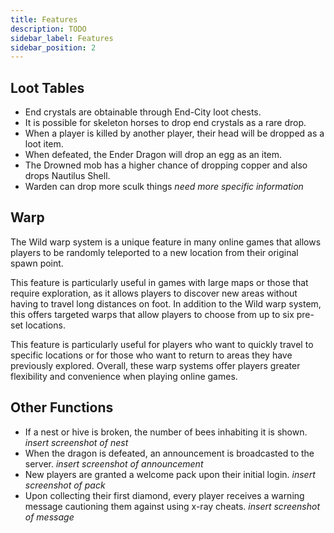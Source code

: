 ```yaml
---
title: Features
description: TODO
sidebar_label: Features
sidebar_position: 2
---
```


## Loot Tables
* End crystals are obtainable through End-City loot chests.
* It is possible for skeleton horses to drop end crystals as a rare drop.
* When a player is killed by another player, their head will be dropped as a loot item.
* When defeated, the Ender Dragon will drop an egg as an item.
* The Drowned mob has a higher chance of dropping copper and also drops Nautilus Shell.
* Warden can drop more sculk things
    *need more specific information*

## Warp
The Wild warp system is a unique feature in many online games that allows players to be randomly teleported to a new location from their original spawn point. 

This feature is particularly useful in games with large maps or those that require exploration, as it allows players to discover new areas without having to travel long distances on foot. In addition to the Wild warp system, this offers targeted warps that allow players to choose from up to six pre-set locations.

This feature is particularly useful for players who want to quickly travel to specific locations or for those who want to return to areas they have previously explored. Overall, these warp systems offer players greater flexibility and convenience when playing online games.

## Other Functions
* If a nest or hive is broken, the number of bees inhabiting it is shown.
    *insert screenshot of nest*
* When the dragon is defeated, an announcement is broadcasted to the server.
    *insert screenshot of announcement*
* New players are granted a welcome pack upon their initial login.
    *insert screenshot of pack*
* Upon collecting their first diamond, every player receives a warning message cautioning them against using x-ray cheats.
    *insert screenshot of message*